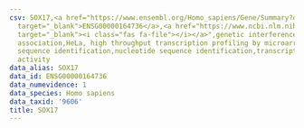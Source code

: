 ```yaml
---
csv: SOX17,<a href="https://www.ensembl.org/Homo_sapiens/Gene/Summary?db=core;g=ENSG00000164736"
  target="_blank">ENSG00000164736</a>,<a href="https://www.ncbi.nlm.nih.gov/pubmed/17216044"
  target="_blank"><i class="fas fa-file"></i></a>",genetic interference,functional
  association,HeLa, high throughput transcription profiling by microarray,nucleotide
  sequence identification,nucleotide sequence identification,transcriptional regulation,down-regulates
  activity
data_alias: SOX17
data_id: ENSG00000164736
data_numevidence: 1
data_species: Homo sapiens
data_taxid: '9606'
title: SOX17
---
```

